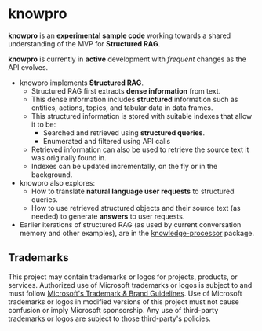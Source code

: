 # knowpro

**knowpro** is an **experimental sample code** working towards a shared understanding of the MVP for **Structured RAG**.

**knowpro** is currently in **active** development with _frequent_ changes as the API evolves.

- knowpro implements **Structured RAG**.
  - Structured RAG first extracts **dense information** from text.
  - This dense information includes **structured** information such as entities, actions, topics, and tabular data in data frames.
  - This structured information is stored with suitable indexes that allow it to be:
    - Searched and retrieved using **structured queries**.
    - Enumerated and filtered using API calls
  - Retrieved information can also be used to retrieve the source text it was originally found in.
  - Indexes can be updated incrementally, on the fly or in the background.
- knowpro also explores:
  - How to translate **natural language user requests** to structured queries.
  - How to use retrieved structured objects and their source text (as needed) to generate **answers** to user requests.
- Earlier iterations of structured RAG (as used by current conversation memory and other examples), are in the [knowledge-processor](../knowledgeProcessor) package.

## Trademarks

This project may contain trademarks or logos for projects, products, or services. Authorized use of Microsoft
trademarks or logos is subject to and must follow
[Microsoft's Trademark & Brand Guidelines](https://www.microsoft.com/en-us/legal/intellectualproperty/trademarks/usage/general).
Use of Microsoft trademarks or logos in modified versions of this project must not cause confusion or imply Microsoft sponsorship.
Any use of third-party trademarks or logos are subject to those third-party's policies.
